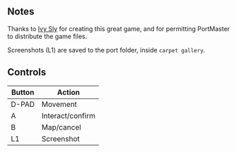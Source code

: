 ## Notes

Thanks to [Ivy Sly](https://ivysly.com) for creating this great game, and for permitting PortMaster to distribute the game files.

Screenshots (L1) are saved to the port folder, inside `carpet gallery`.


## Controls

| Button  | Action           |
| ------- | ---------------- |
| D-PAD   | Movement         |
| A       | Interact/confirm |
| B       | Map/cancel       |
| L1      | Screenshot       |
